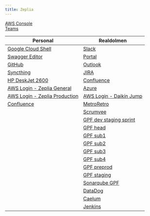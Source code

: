 ```yaml
---
title: Zeplia
---
```


[AWS Console](https://console.aws.amazon.com/)  
[Teams](https://teams.microsoft.com/)

| Personal | Realdolmen |
| --- | --- |
| [Google Cloud Shell](https://console.cloud.google.com/cloudshell/editor?cloudshell=true&shellonly=true) | [Slack](https://daikindcsdev.slack.com/) |
| [Swagger Editor](https://editor.swagger.io/) | [Portal](https://realdolmen.sharepoint.com/sites/portal) |      
| [GitHub](https://github.com/) | [Outlook](https://outlook.office.com/mail/) |
| [Syncthing](http://localhost:8384/) | [JIRA](https://denvedc.atlassian.net/jira/software/c/projects/B2BCP/boards/236) |
| [HP DeskJet 2600](https://hp6a13bd/) | [Confluence](https://denvedc.atlassian.net/wiki/spaces/GPF/pages/2851962923/Getting+started) |
| [AWS Login - Zeplia General](https://zeplia-general.signin.aws.amazon.com/console) | [Azure](https://dev.azure.com/EDC-Electrics-and-Controls/GPF) |
| [AWS Login - Zeplia Production](https://zeplia-production.signin.aws.amazon.com/console) | [AWS Login - Daikin Jump](https://950248684368.signin.aws.amazon.com/console) |
| [Confluence](https://zeplia.atlassian.net/wiki/home) | [MetroRetro](https://metroretro.io/) |
|  | [Scrumvee](https://scrumvee.com/dashboard/team/list) |
|  | [GPF dev staging sprint](https://app.dev-staging.gpf.edc.dknadmin.be/web-app/sprint/landing) |
|  | [GPF head](https://app.dev1.gpf.edc.dknadmin.be/web-app/head) |
|  | [GPF sub1](https://app.dev1.gpf.edc.dknadmin.be/web-app/sub1) |
|  | [GPF sub2](https://app.dev1.gpf.edc.dknadmin.be/web-app/sub2) |
|  | [GPF sub3](https://app.dev1.gpf.edc.dknadmin.be/web-app/sub3) |
|  | [GPF sub4](https://app.dev1.gpf.edc.dknadmin.be/web-app/sub4) |
|  | [GPF preprod](https://app.preprod.gpf.edc.dknadmin.be/web-app) |
|  | [GPF staging](https://app.staging.gpf.edc.dknadmin.be/web-app) |
|  | [Sonarqube GPF](https://sonarqube.realdolmen.com/dashboard?id=Daikin%3AGPF_Webapp) |
|  | [DataDog](https://app.datadoghq.eu/) |
|  | [Caelum](https://caelum.daikiniaq.com/) |
|  | [Jenkins](http://azl-dcs-jenkins01.edc.eur.daikintranet/) |
